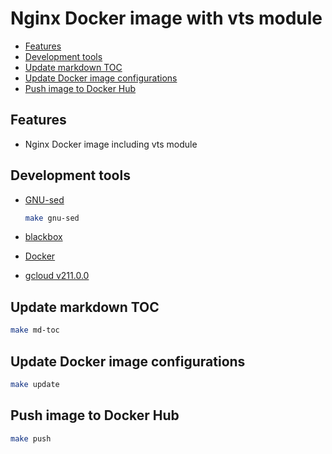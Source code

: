 # Nginx Docker image with vts module

<!-- toc -->

* [Features](#features)
* [Development tools](#development-tools)
* [Update markdown TOC](#update-markdown-toc)
* [Update Docker image configurations](#update-docker-image-configurations)
* [Push image to Docker Hub](#push-image-to-docker-hub)

<!-- tocstop -->

## Features

* Nginx Docker image including vts module

## Development tools

* [GNU-sed](https://www.gnu.org/software/sed/)
    ```bash
    make gnu-sed
    ```
* [blackbox](https://github.com/StackExchange/blackbox#installation-instructions)
* [Docker](https://www.docker.com/get-started)

* [gcloud v211.0.0](https://cloud.google.com/sdk/docs/downloads-versioned-archives)

## Update markdown TOC

```bash
make md-toc
```

## Update Docker image configurations

```bash
make update
```

## Push image to Docker Hub

```bash
make push
```
